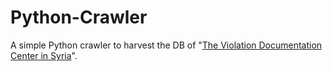 Python-Crawler
==============

A simple Python crawler to harvest the DB of "[The Violation Documentation Center in Syria](www.vdc-sy.info)".

